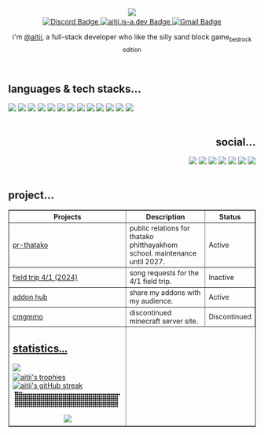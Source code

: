 <meta name="description" content="aitji.is-a.dev – addon hub, where you can download all my addons for free! Check out my latest creations and stay updated">

<div align="center">
  <a href="#aitji"><picture><img src="https://capsule-render.vercel.app/api?type=waving&height=350&color=gradient&customColorList=0,5,9,10,16,27,29&text=@aitji&reversal=false&section=header&textBg=false&desc=hello%20i'm%20aitji%2C%20a%20full-stack%20software%20developer&descSize=25&fontAlignY=40&descAlignY=58"></picture></a>
</div>

<div align="center">
  <!-- Discord Badge -->
  <a href="https://discord.gg/NVYrkFWrQh">
    <picture>
      <!-- <source
        media="(prefers-color-scheme: dark)"
        srcset="https://img.shields.io/discord/1112527603698511942.svg?style=flat&label=@aitji&logo=discord&logoColor=ffffff&color=2c0101&labelColor=571f1f">
      <source
        media="(prefers-color-scheme: light)"
        srcset="https://img.shields.io/discord/1112527603698511942.svg?style=flat&label=@aitji&logo=discord&logoColor=610761&color=800080&labelColor=ffffff"> -->
      <img
        alt="Discord Badge"
        src="https://img.shields.io/discord/1112527603698511942.svg?style=flat&label=@aitji&logo=discord&logoColor=ffffff&color=2c0101&labelColor=571f1f">
    </picture>
  </a>

  <!-- Addonhub Badge -->
  <a href="https://aitji.is-a.dev">
    <picture>
      <!-- <source
        media="(prefers-color-scheme: dark)"
        srcset="https://img.shields.io/badge/addonhub.online-2c0101?style=flat&label=Host&logo=website&logoColor=ffffff&color=2c0101&labelColor=571f1f">
      <source
        media="(prefers-color-scheme: light)"
        srcset="https://img.shields.io/badge/addonhub.online-2c0101?style=flat&label=Host&logo=website&logoColor=610761&color=800080&labelColor=ffffff"> -->
      <img
        alt="aitji.is-a.dev Badge"
        src="https://img.shields.io/badge/aitji.is%20a.dev-2c0101?style=flat&label=Host&logo=website&logoColor=ffffff&color=2c0101&labelColor=571f1f">
    </picture>
  </a>

  <!-- Gmail Badge -->
  <a href="mailto:aitji@duck.com">
    <picture>
      <!-- <source
        media="(prefers-color-scheme: dark)"
        srcset="https://img.shields.io/badge/aitji@duck.com-2c0101?style=flat&label=Gmail&logo=gmail&logoColor=ffffff&color=2c0101&labelColor=571f1f">
      <source
        media="(prefers-color-scheme: light)"
        srcset="https://img.shields.io/badge/aitji@duck.com-4c89f0?style=flat&label=Gmail&logo=gmail&logoColor=610761&color=800080&labelColor=ffffff"> -->
      <img
        alt="Gmail Badge"
        src="https://img.shields.io/badge/aitji@duck.com-2c0101?style=flat&label=Gmail&logo=gmail&logoColor=ffffff&color=2c0101&labelColor=571f1f">
    </picture>
  </a>
</div>

<div align="center">
  <p>i'm <a href="https://aitji.is-a.dev">@aitji</a>, a full-stack developer who like the silly sand block game<sub>bedrock edition</sub></p>
</div>

<br>

<div align="left">
  <h2>languages & tech stacks...</h2>
  <div>
    <a href="#"><picture><img src="https://img.shields.io/badge/html-%23E34F26.svg?style=flat&logo=html5&logoColor=white"></picture></a>
    <a href="#"><picture><img src="https://img.shields.io/badge/css-%231572B6.svg?style=flat&logo=css3&logoColor=white"></picture></a>
    <a href="#"><picture><img src="https://img.shields.io/badge/bootstrap-%23563D7C.svg?style=flat&logo=bootstrap&logoColor=white"></picture></a>
    <a href="#"><picture><img src="https://img.shields.io/badge/javaScript-%23323330.svg?style=flat&logo=javascript&logoColor=%23F7DF1E"></picture></a>
    <a href="#"><picture><img src="https://img.shields.io/badge/typeScript-%23007ACC.svg?style=flat&logo=typescript&logoColor=white"></picture></a>
    <a href="#"><picture><img src="https://img.shields.io/badge/python-3670A0?style=flat&logo=python&logoColor=ffdd54"></picture></a>
    <a href="#"><picture><img src="https://img.shields.io/badge/PHP-%23777BB4.svg?style=flat&logo=php&logoColor=white"></picture></a>
    <a href="#"><picture><img src="https://img.shields.io/badge/node.js-6DA55F?style=flat&logo=node.js&logoColor=white"></picture></a>
    <a href="#"><picture><img src="https://img.shields.io/badge/markdown-%23000000.svg?style=flat&logo=markdown&logoColor=white"></picture></a>
    <a href="#"><picture><img src="https://img.shields.io/badge/powerShell-%235391FE.svg?style=flat&logo=powershell&logoColor=white"></picture></a>
    <a href="#"><picture><img src="https://img.shields.io/badge/bash-%23121011.svg?style=flat&logo=gnu-bash&logoColor=white"></picture></a>
    <a href="#"><picture><img src="https://img.shields.io/badge/github-%23121011.svg?style=flat&logo=github&logoColor=white"></picture></a>
    <a href="#"><picture><img src="https://custom-icon-badges.demolab.com/badge/visual%20studio%20code-0078d7.svg?logo=vsc&logoColor=white"></picture></a>
  </div>
</div>

<br>

<div align="right">
  <h2>social...</h2>
  <a href="https://www.youtube.com/@aitji."><picture><img src="https://img.shields.io/badge/youTube-%23e8273d.svg?style=flat&logo=youtube&logoColor=white"></picture></a>
  <a href="https://discord.com/users/660742557009051659"><picture><img src="https://img.shields.io/badge/discord-%237289DA.svg?style=flat&logo=discord&logoColor=white"></picture></a>
  <a href="https://github.com/aitji"><picture><img src="https://img.shields.io/badge/github-%23121011.svg?style=flat&logo=github&logoColor=white"></picture></a>
  <a href="https://www.linkedin.com/in/aitji/"><picture><img src="https://custom-icon-badges.demolab.com/badge/linkedin-0A66C2?logo=linkedin-white&logoColor=fff"></picture></a>
  <a href="https://twitch.tv/aitji"><picture><img src="https://img.shields.io/badge/twitch-%239146FF.svg?logo=Twitch&logoColor=white"></picture></a>
  <a href="https://x.com/aitji_"><picture><img src="https://img.shields.io/badge/X-%23000000.svg?logo=X&logoColor=white"></picture></a>
  <a href="https://www.reddit.com/user/aitji"><picture><img src="https://img.shields.io/badge/reddit-%23FF4500.svg?logo=reddit&logoColor=white"></picture></a>
</div>

<br>

<div align="left">
  <h2>project...</h2>
  <table border="1" cellpadding="8" cellspacing="0" style="border-collapse: collapse;">
    <thead>
      <tr>
        <th>Projects</th>
        <th>Description</th>
        <th>Status</th>
      </tr>
    </thead>
    <tbody>
      <tr>
        <td><a href="https://tpform.vercel.app/">pr-thatako</a></td>
        <td>public relations for thatako phitthayakhom school. maintenance until 2027.</td>
        <td>Active</td>
      </tr>
      <tr>
        <td><a href="#">field trip 4/1 (2024)</a></td>
        <td>song requests for the 4/1 field trip.</td>
        <td>Inactive</td>
      </tr>
      <tr>
        <td><a href="https://aitji.is-a.dev/">addon hub</a></td>
        <td>share my addons with my audience.</td>
        <td>Active</td>
      </tr>
      <tr>
        <td><a href="https://cmgmmo.vercel.app/">cmgmmo</a></td>
        <td>discontinued minecraft server site.</td>
        <td>Discontinued</td>
      </tr>
      <tr>
        <td><a href="https://tpsc68.ddns.net</a></td>
        <td>a thatako phitthayakhom student council year 2025</td>
        <td>Active</td>
      </tr>
    </tbody>
  </table>
</div>

<br>

<div align="center">
  <h2>statistics...</h2>
  <a href="#aitji"><picture><img src="https://count.getloli.com/@aitji?name=aitji&theme=rule34&padding=7&offset=0&align=center&scale=1.5&pixelated=1&darkmode=auto"></picture></a><br> <!-- o.O nothing to see here -->
  <div>
    <a href="#aitji"><picture><img src="https://github-profile-trophy.vercel.app/?username=aitji&theme=darkhub&no-frame=true&row=1" alt="aitji's trophies" /></picture></a>
    <a href="#aitji"><picture><img src="https://streak-stats.demolab.com?user=aitji&theme=dark&hide_border=true&short_numbers=true&date_format=M%20j%5B%2C%20Y%5D&mode=weekly&card_width=900&card_height=300" alt="aitji's gitHub streak" /></picture></a>
  </div>
  <picture>
    <source media="(prefers-color-scheme: dark)" srcset="https://raw.githubusercontent.com/aitji/aitji/output/github-snake-dark.svg" />
    <source media="(prefers-color-scheme: light)" srcset="https://raw.githubusercontent.com/aitji/aitji/output/github-snake.svg" />
    <img alt="aitji-github-snake" src="https://raw.githubusercontent.com/aitji/aitji/output/github-snake.svg" />
</picture>
</div>

<br>

<div align="center">
  <a href="#aitji"><picture>
    <img src="https://capsule-render.vercel.app/api?type=waving&height=250&color=gradient&customColorList=0,5,9,10,16,27,29&text=prefer%20contact%20on%20email&reversal=true&section=footer&textBg=false&descSize=20&fontAlignY=62">
  </picture></a>
</div>
